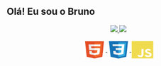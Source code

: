 ## Olá! Eu sou o Bruno

<div align="center">
  <a href="https://github.com/brunosabbagmachado">
  <img height="180em" src="https://github-readme-stats.vercel.app/api?username=brunosabbagmachado&show_icons=true&theme=prussian&include_all_commits=true&count_private=true"/>
  <img height="180em" src="https://github-readme-stats.vercel.app/api/top-langs/?username=brunosabbagmachado&layout=compact&langs_count=7&theme=prussian"/>
</div>

<div align="center" style="display: inline_block"><br>
  <img align="center" alt="Logo-HTML" height="40" width="50" src="https://raw.githubusercontent.com/devicons/devicon/master/icons/html5/html5-original.svg">
  <img align="center" alt="Logo-CSS" height="40" width="50" src="https://raw.githubusercontent.com/devicons/devicon/master/icons/css3/css3-original.svg">
  <img align="center" alt="Logo-Js" height="40" width="50" src="https://raw.githubusercontent.com/devicons/devicon/master/icons/javascript/javascript-plain.svg">
</div>

